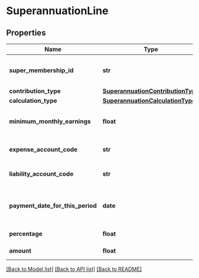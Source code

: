 # SuperannuationLine

## Properties
Name | Type | Description | Notes
------------ | ------------- | ------------- | -------------
**super_membership_id** | **str** | Xero identifier for payroll super fund membership ID. | [optional] 
**contribution_type** | [**SuperannuationContributionType**](SuperannuationContributionType.md) |  | [optional] 
**calculation_type** | [**SuperannuationCalculationType**](SuperannuationCalculationType.md) |  | [optional] 
**minimum_monthly_earnings** | **float** | Superannuation minimum monthly earnings. | [optional] 
**expense_account_code** | **str** | Superannuation expense account code. | [optional] 
**liability_account_code** | **str** | Superannuation liability account code | [optional] 
**payment_date_for_this_period** | **date** | Superannuation payment date for the current period (YYYY-MM-DD) | [optional] 
**percentage** | **float** | Superannuation percentage | [optional] 
**amount** | **float** | Superannuation amount | [optional] 

[[Back to Model list]](../README.md#documentation-for-models) [[Back to API list]](../README.md#documentation-for-api-endpoints) [[Back to README]](../README.md)


